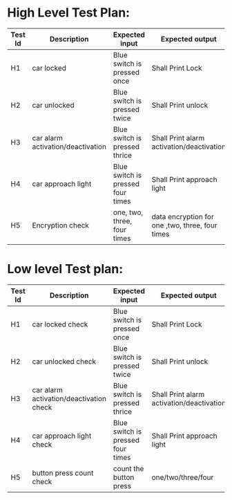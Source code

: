 # High Level Test Plan:
|Test Id|Description|Expected input|Expected output|Actual output|pass/fail|
|-------|-----------|--------------|---------------|-------------|---------|
|H1 | car locked |Blue switch is pressed once |Shall Print Lock|Shall Print Lock||
|H2 | car unlocked |Blue switch is pressed twice|Shall Print unlock |Shall Print unlock||
|H3 | car alarm activation/deactivation |Blue switch is pressed thrice|Shall Print alarm activation/deactivation |Shall Print alarm activation/deactivation||
|H4 | car approach light |Blue switch is pressed four times|Shall Print approach light |Shall Print approach light||
|H5 | Encryption check| one, two, three, four times |data encryption for one ,two, three, four times|data encryption for one ,two, three, four times||

# Low level Test plan:
|Test Id|Description|Expected input|Expected output|Actual output|pass/fail|
|-------|-----------|--------------|---------------|-------------|---------|
|H1 | car locked check |Blue switch is pressed once |Shall Print Lock|Shall Print Lock|pass|
|H2 | car unlocked check |Blue switch is pressed twice|Shall Print unlock |Shall Print unlock|pass|
|H3 | car alarm activation/deactivation check |Blue switch is pressed thrice|Shall Print alarm activation/deactivation |Shall Print alarm activation/deactivation|pass|
|H4 | car approach light check |Blue switch is pressed four times|Shall Print approach light |Shall Print approach light|pass|
|H5 | button press count check |count the button press |one/two/three/four |one/two/three/four |pass|

